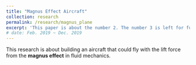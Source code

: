 ```yaml
---
title: "Magnus Effect Aircraft"
collection: research
permalink: /research/magnus_plane
excerpt: 'This paper is about the number 2. The number 3 is left for future work.'
# date: Feb. 2019 ~ Dec. 2019
---
```

This research is about building an aircraft that could
fly with the lift force from the **magnus effect** in fluid mechanics.

<!-- [Download paper here](http://academicpages.github.io/files/paper2.pdf) -->

<!-- Recommended citation: Goro Yeh, You. (2010). "Paper Title Number 2." <i>Journal 1</i>. 1(2). -->